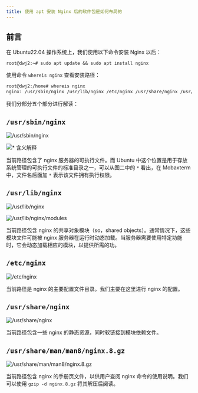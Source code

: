 ```yaml
---
title: 使用 apt 安装 Nginx 后的软件包是如何布局的
---
```


## 前言

在 Ubuntu22.04 操作系统上，我们使用以下命令安装 Nginx 以后：

```nginx
root@dwj2:~# sudo apt update && sudo apt install nginx
```

使用命令 `whereis nginx` 查看安装路径：

```bash
root@dwj2:/home# whereis nginx
nginx: /usr/sbin/nginx /usr/lib/nginx /etc/nginx /usr/share/nginx /usr/share/man/man8/nginx.8.gz
```

我们分部分五个部分进行解读：

## `/usr/sbin/nginx`

![/usr/sbin/nginx](https://dwj-oss.oss-cn-nanjing.aliyuncs.com/images/202404031007306.png)

![* 含义解释](https://dwj-oss.oss-cn-nanjing.aliyuncs.com/images/202404031011583.png)

当前路径包含了 nginx 服务器的可执行文件。而 Ubuntu 中这个位置是用于存放系统管理的可执行文件的标准目录之一，可以从图二中的 `*` 看出，在 Mobaxterm 中，文件名后面加 `*` 表示该文件拥有执行权限。

## `/usr/lib/nginx`

![/usr/lib/nginx](https://dwj-oss.oss-cn-nanjing.aliyuncs.com/images/202404031019394.png)

![/usr/lib/nginx/modules](https://dwj-oss.oss-cn-nanjing.aliyuncs.com/images/202404031014214.png)

当前路径包含 nginx 的共享对象模块（so，shared objects）。通常情况下，这些模块文件可能被 nginx 服务器在运行时动态加载。当服务器需要使用特定功能时，它会动态加载相应的模块，以提供所需的功。

## `/etc/nginx`

![/etc/nginx](https://dwj-oss.oss-cn-nanjing.aliyuncs.com/images/202404031027880.png)

当前路径是 nginx 的主要配置文件目录。我们主要在这里进行 nginx 的配置。

## `/usr/share/nginx`

![/usr/share/nginx](https://dwj-oss.oss-cn-nanjing.aliyuncs.com/images/202404031027018.png)

当前路径包含一些 nginx 的静态资源，同时软链接到模块依赖文件。

## `/usr/share/man/man8/nginx.8.gz`

![/usr/share/man/man8/nginx.8.gz](https://dwj-oss.oss-cn-nanjing.aliyuncs.com/images/202404031303783.png)

当前路径包含 nginx 的手册页文件，以供用户查阅 nginx 命令的使用说明。我们可以使用 `gzip -d nginx.8.gz` 将其解压后阅读。
